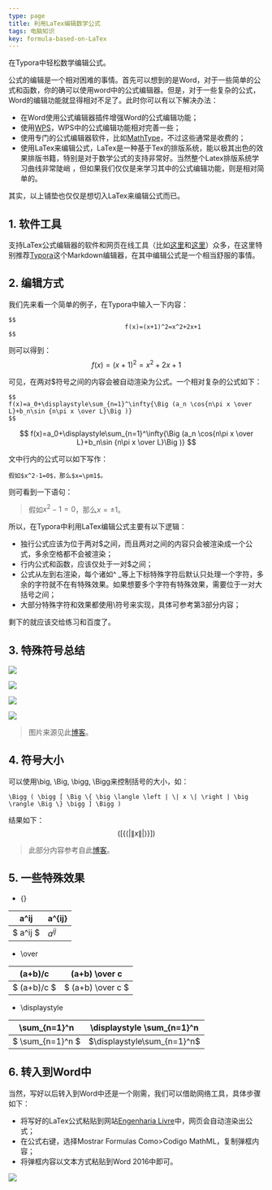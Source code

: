 ```yaml
---
type: page
title: 利用LaTex编辑数学公式
tags: 电脑知识
key: formula-based-on-LaTex
---
```


在Typora中轻松数学编辑公式。

<!--more-->




公式的编辑是一个相对困难的事情。首先可以想到的是Word，对于一些简单的公式和函数，你的确可以使用word中的公式编辑器。但是，对于一些复杂的公式，Word的编辑功能就显得相对不足了。此时你可以有以下解决办法：

- 在Word使用公式编辑器插件增强Word的公式编辑功能；
- 使用[WPS]( https://www.wps.cn/ )，WPS中的公式编辑功能相对完善一些；
- 使用专门的公式编辑器软件，比如[MathType]( http://www.mathtype.cn/ )，不过这些通常是收费的；
- 使用LaTex来编辑公式，LaTex是一种基于Tex的排版系统，能以极其出色的效果排版书籍，特别是对于数学公式的支持非常好。当然整个Latex排版系统学习曲线非常陡峭 ，但如果我们仅仅是来学习其中的公式编辑功能，则是相对简单的。

其实，以上铺垫也仅仅是想切入LaTex来编辑公式而已。

## 1. 软件工具

支持LaTex公式编辑器的软件和网页在线工具（比如[这里]( https://www.codecogs.com/eqnedit.php )和[这里]( http://latex.codecogs.com/eqneditor/editor.php )）众多，在这里特别推荐[Typora]( https://www.typora.io/ )这个Markdown编辑器，在其中编辑公式是一个相当舒服的事情。

## 2. 编辑方式

我们先来看一个简单的例子，在Typora中输入一下内容：

  ```
$$
                                  f(x)=(x+1)^2=x^2+2x+1
$$
  ```

则可以得到：
$$
f(x)=(x+1)^2=x^2+2x+1
$$

可见，在两对$符号之间的内容会被自动渲染为公式。一个相对复杂的公式如下：

```
$$
f(x)=a_0+\displaystyle\sum_{n=1}^\infty{\Big (a_n \cos{n\pi x \over L}+b_n\sin {n\pi x \over L}\Big )}
$$
```

$$
f(x)=a_0+\displaystyle\sum_{n=1}^\infty{\Big (a_n \cos{n\pi x \over L}+b_n\sin {n\pi x \over L}\Big )}
$$

文中行内的公式可以如下写作：

```
假如$x^2-1=0$，那么$x=\pm1$。
```

则可看到一下语句：

>  假如$x^2-1=0$，那么$x=\pm1$。

所以，在Typora中利用LaTex编辑公式主要有以下逻辑：

- 独行公式应该为位于两对$之间，而且两对之间的内容只会被渲染成一个公式，多余空格都不会被渲染；
- 行内公式和函数，应该仅处于一对$之间；
- 公式从左到右渲染，每个诸如^ _等上下标特殊字符后默认只处理一个字符，多余的字符就不在有特殊效果。如果想要多个字符有特殊效果，需要位于一对大括号之间；
- 大部分特殊字符和效果都使用\符号来实现，具体可参考第3部分内容；

剩下的就应该交给练习和百度了。

## 3. 特殊符号总结

![](https://raw.githubusercontent.com/qbycs/qbycs.github.io/master/image/blog/2019-12-07-formula-based-on-LaTex/symbol1.jpg)

![](https://raw.githubusercontent.com/qbycs/qbycs.github.io/master/image/blog/2019-12-07-formula-based-on-LaTex/symbol2.jpg)

![](https://raw.githubusercontent.com/qbycs/qbycs.github.io/master/image/blog/2019-12-07-formula-based-on-LaTex/symbol3.jpg)

![](https://raw.githubusercontent.com/qbycs/qbycs.github.io/master/image/blog/2019-12-07-formula-based-on-LaTex/symbol4.jpg)

> 图片来源见此[博客]( https://blog.csdn.net/caiandyong/article/details/53351737 )。



## 4. 符号大小

可以使用\big, \Big, \bigg, \Bigg来控制括号的大小，如：

```
\Bigg ( \bigg [ \Big \{ \big \langle \left | \| x \| \right | \big \rangle \Big \} \bigg ] \Bigg )
```

结果如下：
$$
\Bigg ( \bigg [ \Big \{ \big \langle \left | \| x \| \right | \big \rangle \Big \} \bigg ] \Bigg )
$$

> 此部分内容参考自此[博客]( https://blog.csdn.net/miao0967020148/article/details/78712811 )。

## 5. 一些特殊效果

- {}

|a^ij| a^{ij}     |
|-|-|
|$ a^ij $|$a^{ij}$|

- \over 


|(a+b)/c|(a+b) \over c|
|-|-|
|$ (a+b)/c $|$ (a+b) \over c $|

- \displaystyle

|\sum_{n=1}^n|\displaystyle \sum_{n=1}^n|
|-|-|
|$ \sum_{n=1}^n $|$\displaystyle\sum_{n=1}^n$|

## 6. 转入到Word中

当然，写好以后转入到Word中还是一个刚需，我们可以借助网络工具，具体步骤如下：

- 将写好的LaTex公式粘贴到网站[Engenharia Livre]( http://engenharialivre.com/latex-para-word/?# )中，网页会自动渲染出公式；
- 在公式右键，选择Mostrar Formulas Como>Codigo MathML，复制弹框内容；
- 将弹框内容以文本方式粘贴到Word 2016中即可。

![](https://raw.githubusercontent.com/qbycs/qbycs.github.io/master/image/blog/2019-12-07-formula-based-on-LaTex/Latextoword.jpg)